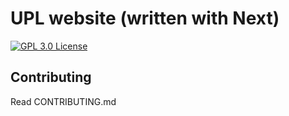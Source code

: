 # UPL website (written with Next)

[![GPL 3.0 License][license-badge]][license]

## Contributing

Read CONTRIBUTING.md

<!-- prettier-ignore-start -->
<!-- [build-badge]: https://img.shields.io/github/workflow/status/kentcdodds/kentcdodds.com/pipeline?logo=github&style=flat-square -->
<!-- [build]: https://github.com/kentcdodds/kentcdodds.com/actions?query=workflow%3Apipeline -->
[license-badge]: https://img.shields.io/badge/license-GPL%203.0%20License-blue.svg?style=flat-square
[license]: https://github.com/kentcdodds/kentcdodds.com/blob/main/LICENSE.md
<!-- prettier-ignore-end -->
